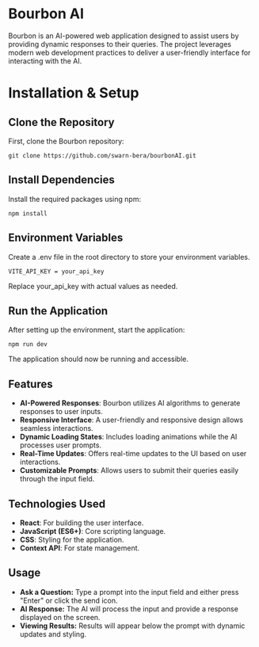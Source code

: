 # Bourbon AI

Bourbon is an AI-powered web application designed to assist users by providing dynamic responses to their queries. The project leverages modern web development practices to deliver a user-friendly interface for interacting with the AI. 

# Installation & Setup
## Clone the Repository

First, clone the Bourbon repository:

    git clone https://github.com/swarn-bera/bourbonAI.git

## Install Dependencies

Install the required packages using npm:

    npm install

## Environment Variables

Create a .env file in the root directory to store your environment variables.

    VITE_API_KEY = your_api_key

Replace your_api_key with actual values as needed.

## Run the Application

After setting up the environment, start the application:

    npm run dev

The application should now be running and accessible.

## Features
- **AI-Powered Responses**: Bourbon utilizes AI algorithms to generate responses to user inputs.
- **Responsive Interface**: A user-friendly and responsive design allows seamless interactions.
- **Dynamic Loading States**: Includes loading animations while the AI processes user prompts.
- **Real-Time Updates**: Offers real-time updates to the UI based on user interactions.
- **Customizable Prompts**: Allows users to submit their queries easily through the input field.

## Technologies Used
- **React**: For building the user interface.
- **JavaScript (ES6+)**: Core scripting language.
- **CSS**: Styling for the application.
- **Context API**: For state management.

## Usage
- **Ask a Question:** Type a prompt into the input field and either press "Enter" or click the send icon.
- **AI Response:** The AI will process the input and provide a response displayed on the screen.
- **Viewing Results:** Results will appear below the prompt with dynamic updates and styling.
